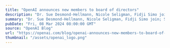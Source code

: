 ```yaml
---
title: "OpenAI announces new members to board of directors"
description: "Dr. Sue Desmond-Hellmann, Nicole Seligman, Fidji Simo join; Sam Altman rejoins board"
summary: "Dr. Sue Desmond-Hellmann, Nicole Seligman, Fidji Simo join; Sam Altman rejoins board"
pubDate: "Fri, 08 Mar 2024 08:00:00 GMT"
source: "OpenAI Blog"
url: "https://openai.com/blog/openai-announces-new-members-to-board-of-directors"
thumbnail: "/assets/openai_logo.png"
---
```


